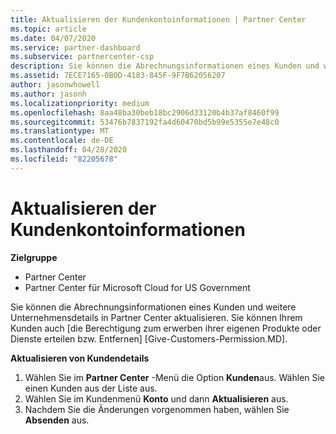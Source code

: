 ```yaml
---
title: Aktualisieren der Kundenkontoinformationen | Partner Center
ms.topic: article
ms.date: 04/07/2020
ms.service: partner-dashboard
ms.subservice: partnercenter-csp
description: Sie können die Abrechnungsinformationen eines Kunden und weitere Unternehmensdetails in Partner Center aktualisieren.
ms.assetid: 7ECE7165-0B0D-4183-845F-9F7B62056207
author: jasonwhowell
ms.author: jasonh
ms.localizationpriority: medium
ms.openlocfilehash: 8aa48ba30beb18bc2906d33120b4b37af8460f99
ms.sourcegitcommit: 53476b7837192fa4d60470bd5b99e5355e7e48c0
ms.translationtype: MT
ms.contentlocale: de-DE
ms.lasthandoff: 04/28/2020
ms.locfileid: "82205678"
---
```

# <a name="update-customer-account-info"></a>Aktualisieren der Kundenkontoinformationen

**Zielgruppe**

-  Partner Center
-  Partner Center für Microsoft Cloud for US Government


Sie können die Abrechnungsinformationen eines Kunden und weitere Unternehmensdetails in Partner Center aktualisieren. Sie können Ihrem Kunden auch [die Berechtigung zum erwerben ihrer eigenen Produkte oder Dienste erteilen bzw. Entfernen] [Give-Customers-Permission.MD].

**Aktualisieren von Kundendetails**

1.  Wählen Sie im **Partner Center** -Menü die Option **Kunden**aus. Wählen Sie einen Kunden aus der Liste aus.
2.  Wählen Sie im Kundenmenü **Konto** und dann **Aktualisieren** aus.
3.  Nachdem Sie die Änderungen vorgenommen haben, wählen Sie **Absenden** aus.